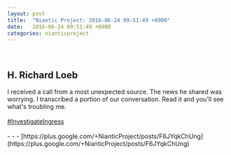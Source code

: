```yaml
---
layout: post
title:  "Niantic Project: 2016-06-24 09:51:49 +0900"
date:   2016-06-24 09:51:49 +0900
categories: nianticproject
---
```

<div class="shared"><br /><h2>H. Richard Loeb</h2>I received a call from a most unexpected source. The news he shared was worrying. I transcribed a portion of our conversation. Read it and you'll see what's troubling me.<br /><br /><a rel="nofollow" class="ot-hashtag" href="https://plus.google.com/s/%23InvestigateIngress">#InvestigateIngress</a><br /><br /></div>
- - -
[https://plus.google.com/+NianticProject/posts/F6JYqkChUng](https://plus.google.com/+NianticProject/posts/F6JYqkChUng)
